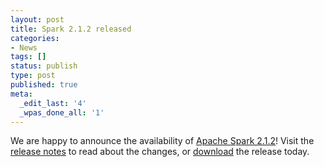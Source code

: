 ```yaml
---
layout: post
title: Spark 2.1.2 released
categories:
- News
tags: []
status: publish
type: post
published: true
meta:
  _edit_last: '4'
  _wpas_done_all: '1'
---
```

We are happy to announce the availability of <a href="{{site.baseurl}}/releases/spark-release-2-1-2.html" title="Spark Release 2.1.2">Apache Spark 2.1.2</a>! Visit the <a href="{{site.baseurl}}/releases/spark-release-2-1-2.html" title="Spark Release 2.1.2">release notes</a> to read about the changes, or <a href="{{site.baseurl}}/downloads.html">download</a> the release today.

